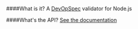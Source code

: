 ####What is it?
A [DevOpSpec](http://devopspec.com/) validator for Node.js

####What's the API?
[See the documentation](https://rawgit.com/chrisdostert/NodejsDevOpSpecValidator/master/docs/index.html)
